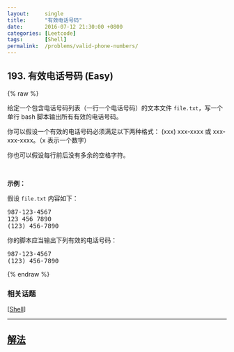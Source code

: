 ```yaml
---
layout:     single
title:      "有效电话号码"
date:       2016-07-12 21:30:00 +0800
categories: [Leetcode]
tags:       [Shell]
permalink:  /problems/valid-phone-numbers/
---
```


## 193. 有效电话号码 (Easy)

{% raw %}

<p>给定一个包含电话号码列表（一行一个电话号码）的文本文件 <code>file.txt</code>，写一个单行 bash 脚本输出所有有效的电话号码。</p>

<p>你可以假设一个有效的电话号码必须满足以下两种格式： (xxx) xxx-xxxx 或 xxx-xxx-xxxx。（x 表示一个数字）</p>

<p>你也可以假设每行前后没有多余的空格字符。</p>

<p> </p>

<p><strong>示例：</strong></p>

<p>假设 <code>file.txt</code> 内容如下：</p>

<pre>
987-123-4567
123 456 7890
(123) 456-7890
</pre>

<p>你的脚本应当输出下列有效的电话号码：</p>

<pre>
987-123-4567
(123) 456-7890
</pre>

{% endraw %}

### 相关话题
  [[Shell](https://github.com/awesee/leetcode/tree/main/tag/shell/README.md)]

---

## [解法](https://github.com/awesee/leetcode/tree/main/problems/valid-phone-numbers)
